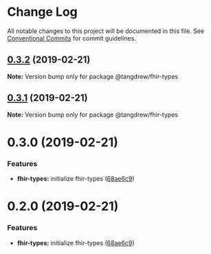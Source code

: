 # Change Log

All notable changes to this project will be documented in this file.
See [Conventional Commits](https://conventionalcommits.org) for commit guidelines.

## [0.3.2](https://github.com/tangdrew/fhir-ts/compare/@tangdrew/fhir-types@0.3.1...@tangdrew/fhir-types@0.3.2) (2019-02-21)

**Note:** Version bump only for package @tangdrew/fhir-types





## [0.3.1](https://github.com/tangdrew/fhir-ts/compare/@tangdrew/fhir-types@0.3.0...@tangdrew/fhir-types@0.3.1) (2019-02-21)

**Note:** Version bump only for package @tangdrew/fhir-types





# 0.3.0 (2019-02-21)


### Features

* **fhir-types:** initialize fhir-types ([68ae6c9](https://github.com/tangdrew/fhir-ts/commit/68ae6c9))





# 0.2.0 (2019-02-21)


### Features

* **fhir-types:** initialize fhir-types ([68ae6c9](https://github.com/tangdrew/fhir-ts/commit/68ae6c9))
